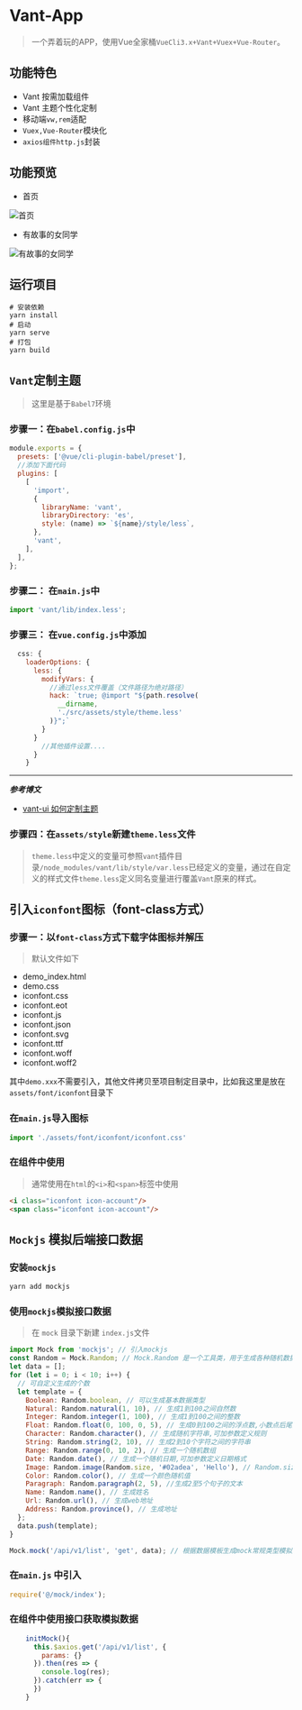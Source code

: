 # Vant-App
>一个弄着玩的APP，使用Vue全家桶`VueCli3.x+Vant+Vuex+Vue-Router`。

## 功能特色
- Vant 按需加载组件
- Vant 主题个性化定制
- 移动端`vw,rem`适配
- `Vuex,Vue-Router`模块化
- `axios组件http.js`封装


## 功能预览

- 首页

![首页](docs/images/home.png)


- 有故事的女同学

![有故事的女同学](docs/images/story.png)



## 运行项目

```
# 安装依赖
yarn install
# 启动
yarn serve
# 打包
yarn build

```

## `Vant`定制主题

>这里是基于`Babel7`环境

### 步骤一：在`babel.config.js`中
```js
module.exports = {
  presets: ['@vue/cli-plugin-babel/preset'],
  //添加下面代码
  plugins: [
    [
      'import',
      {
        libraryName: 'vant',
        libraryDirectory: 'es',
        style: (name) => `${name}/style/less`,
      },
      'vant',
    ],
  ],
};
```
### 步骤二： 在`main.js`中
```js
import 'vant/lib/index.less';
```

### 步骤三： 在`vue.config.js`中添加
```js
  css: {
    loaderOptions: {
      less: {
        modifyVars: {
          //通过less文件覆盖（文件路径为绝对路径）
          hack: `true; @import "${path.resolve(
            __dirname,
            './src/assets/style/theme.less'
          )}";`
        }
      }
        //其他插件设置....  
      }
    }
```
---
***参考博文***
 
- [vant-ui 如何定制主题](https://blog.csdn.net/baidu_41601048/article/details/100173818)

### 步骤四：在`assets/style`新建`theme.less`文件

>`theme.less`中定义的变量可参照`vant`插件目录`/node_modules/vant/lib/style/var.less`已经定义的变量，通过在自定义的样式文件`theme.less`定义同名变量进行覆盖`Vant`原来的样式。


## 引入`iconfont`图标（font-class方式）

### 步骤一：以`font-class`方式下载字体图标并解压

>默认文件如下

- demo_index.html
- demo.css
- iconfont.css
- iconfont.eot
- iconfont.js
- iconfont.json
- iconfont.svg
- iconfont.ttf
- iconfont.woff
- iconfont.woff2

其中`demo.xxx`不需要引入，其他文件拷贝至项目制定目录中，比如我这里是放在`assets/font/iconfont`目录下
    
### 在`main.js`导入图标

```js
import './assets/font/iconfont/iconfont.css'
``` 
   
### 在组件中使用

>通常使用在`html`的`<i>`和`<span>`标签中使用

```html
<i class="iconfont icon-account"/>
<span class="iconfont icon-account"/>
```
 
## `Mockjs` 模拟后端接口数据

### 安装`mockjs`

```bash
yarn add mockjs
```

### 使用`mockjs`模拟接口数据

> 在 `mock` 目录下新建 `index.js`文件

```js
import Mock from 'mockjs'; // 引入mockjs
const Random = Mock.Random; // Mock.Random 是一个工具类，用于生成各种随机数据
let data = [];
for (let i = 0; i < 10; i++) {
  // 可自定义生成的个数
  let template = {
    Boolean: Random.boolean, // 可以生成基本数据类型
    Natural: Random.natural(1, 10), // 生成1到100之间自然数
    Integer: Random.integer(1, 100), // 生成1到100之间的整数
    Float: Random.float(0, 100, 0, 5), // 生成0到100之间的浮点数,小数点后尾数为0到5位
    Character: Random.character(), // 生成随机字符串,可加参数定义规则
    String: Random.string(2, 10), // 生成2到10个字符之间的字符串
    Range: Random.range(0, 10, 2), // 生成一个随机数组
    Date: Random.date(), // 生成一个随机日期,可加参数定义日期格式
    Image: Random.image(Random.size, '#02adea', 'Hello'), // Random.size表示将从size数据中任选一个数据
    Color: Random.color(), // 生成一个颜色随机值
    Paragraph: Random.paragraph(2, 5), //生成2至5个句子的文本
    Name: Random.name(), // 生成姓名
    Url: Random.url(), // 生成web地址
    Address: Random.province(), // 生成地址
  };
  data.push(template);
}

Mock.mock('/api/v1/list', 'get', data); // 根据数据模板生成mock常规类型模拟数据
```

### 在`main.js` 中引入

```js
require('@/mock/index');
```

### 在组件中使用接口获取模拟数据

```js
    initMock(){
      this.$axios.get('/api/v1/list', {
        params: {}
      }).then(res => {
        console.log(res);
      }).catch(err => {
      })
    }
```     
    



